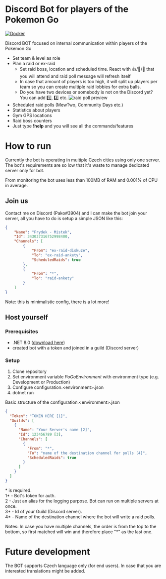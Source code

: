 # Discord Bot for players of the Pokemon Go
[![Docker](https://img.shields.io/docker/cloud/build/janvargovsky/pogo-discordbot.svg)](https://hub.docker.com/r/janvargovsky/pogo-discordbot)

Discord BOT focused on internal communication within players of the Pokemon Go

- Set team & level as role
- Plan a raid or ex-raid
  - Set raid boss, location and scheduled time. React with 👍/🚷/🤝 that you will attend and raid poll message will refresh itself
  - In case that amount of players is too high, it will split up players per team so you can create multiple raid lobbies for extra balls.
  - Do you have two devices or somebody is not on the Discord yet? You can add 1️⃣, 2️⃣ etc.
  ![raid poll preview](https://i.imgur.com/ML4WbgT.png)
- Scheduled raid polls (MewTwo, Community Days etc.)
- Statistics about players
- Gym GPS locations
- Raid boss counters
- Just type **!help** and you will see all the commands/features

# How to run
Currently the bot is operating in multiple Czech cities using only one server. The bot's requirements are so low that it's waste to manage dedicated server only for bot.

From monitoring the bot uses less than 100MB of RAM and 0.001% of CPU in average.

## Join us
Contact me on Discord (Pako#3904) and I can make the bot join your server, all you have to do is setup a simple JSON like this:
```json
{
    "Name": "Frydek - Mistek",
    "Id": 343037316752998400,
    "Channels": [
        {
            "From": "ex-raid-diskuze",
            "To": "ex-raid-ankety",
            "ScheduledRaids": true
        },
        {
            "From": "*",
            "To": "raid-ankety"
        }
    ]
}
```


Note: this is minimalistic config, there is a lot more!

## Host yourself
### Prerequisites
- .NET 8.0 ([download here](https://dotnet.microsoft.com/download))
- created bot with a token and joined in a guild (Discord server)

### Setup
1. Clone repository
2. Set environment variable *PoGoEnvironment* with environment type (e.g. Development or Production)
3. Configure configuration.\<environment\>.json  
4. dotnet run

Basic structure of the configuration.\<environment\>.json
```json
{
  "Token": "TOKEN HERE [1]",
  "Guilds": [
    {
      "Name": "Your Server's name [2]",
      "Id": 123456789 [3],
      "Channels": [
        {
          "From": "*",
          "To": "name of the destination channel for polls [4]",
          "ScheduledRaids": true
        }
      ]
    }
  ]
}
```
\* is required.  
1\* - Bot's token for auth.  
2 - Just an alias for the logging purpose. Bot can run on multiple servers at once.  
3\* - Id of your Guild (Discord server).  
4\* - Name of the destination channel where the bot will write a raid polls.

Notes: In case you have multiple channels, the order is from the top to the bottom, so first matched will win and therefore place "*" as the last one.

# Future development
The BOT supports Czech language only (for end users). In case that you are interested translations might be added.
